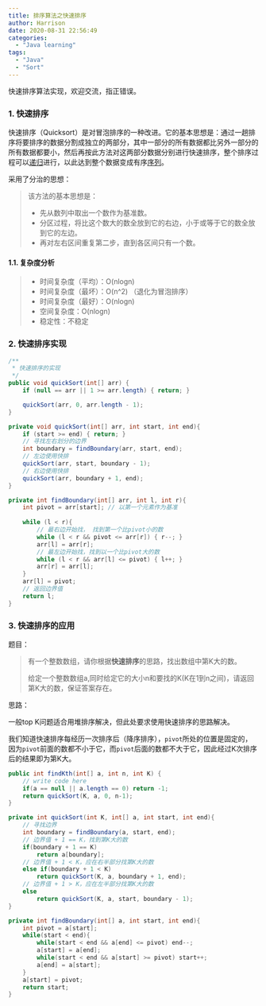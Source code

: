 ```yaml
---
title: 排序算法之快速排序
author: Harrison
date: 2020-08-31 22:56:49
categories:
  - "Java learning"
tags:
  - "Java"
  - "Sort"
---
```



快速排序算法实现，欢迎交流，指正错误。

<!-- more -->

### 1. 快速排序

快速排序（Quicksort）是对冒泡排序的一种改进。它的基本思想是：通过一趟排序将要排序的数据分割成独立的两部分，其中一部分的所有数据都比另外一部分的所有数据都要小，然后再按此方法对这两部分数据分别进行快速排序，整个排序过程可以[递归](https://baike.baidu.com/item/递归/1740695)进行，以此达到整个数据变成有序[序列](https://baike.baidu.com/item/序列/1302588)。

采用了分治的思想：

> 该方法的基本思想是：
>
> - 先从数列中取出一个数作为基准数。
> - 分区过程，将比这个数大的数全放到它的右边，小于或等于它的数全放到它的左边。
> - 再对左右区间重复第二步，直到各区间只有一个数。  



#### 1.1. 复杂度分析

> - 时间复杂度（平均）：O(nlogn)
> - 时间复杂度（最坏）：O(n^2)   （退化为冒泡排序）
> - 时间复杂度（最好）：O(nlogn)
> - 空间复杂度：O(nlogn)
> - 稳定性：不稳定



### 2. 快速排序实现

```java
/**
 * 快速排序的实现
 */
public void quickSort(int[] arr) {
    if (null == arr || 1 >= arr.length) { return; }

    quickSort(arr, 0, arr.length - 1);
}

private void quickSort(int[] arr, int start, int end){
    if (start >= end) { return; }
	// 寻找左右划分的边界
    int boundary = findBoundary(arr, start, end);
	// 左边使用快排
    quickSort(arr, start, boundary - 1);
    // 右边使用快排
    quickSort(arr, boundary + 1, end);
}

private int findBoundary(int[] arr, int l, int r){
    int pivot = arr[start]; // 以第一个元素作为基准
   
    while (l < r){
        // 最右边开始找， 找到第一个比pivot小的数
        while (l < r && pivot <= arr[r]) { r--; }
        arr[l] = arr[r];
        // 最左边开始找，找到以一个比pivot大的数
        while (l < r && arr[l] <= pivot) { l++; }
        arr[r] = arr[l];
    }
    arr[l] = pivot;
    // 返回边界值
    return l;
}
```



### 3. 快速排序的应用

题目：

> 有一个整数数组，请你根据**快速排序**的思路，找出数组中第K大的数。
>
> 给定一个整数数组a,同时给定它的大小n和要找的K(K在1到n之间)，请返回第K大的数，保证答案存在。



思路：

一般top K问题适合用堆排序解决，但此处要求使用快速排序的思路解决。

我们知道快速排序每经历一次排序后（降序排序），`pivot`所处的位置是固定的，因为`pivot`前面的数都不小于它，而`pivot`后面的数都不大于它，因此经过K次排序后的结果即为第K大。

```java
public int findKth(int[] a, int n, int K) {
    // write code here
    if(a == null || a.length == 0) return -1;
    return quickSort(K, a, 0, n-1);
}

private int quickSort(int K, int[] a, int start, int end){
	// 寻找边界
    int boundary = findBoundary(a, start, end);
    // 边界值 + 1 == K，找到第K大的数
    if(boundary + 1 == K)
        return a[boundary];
    // 边界值 + 1 < K，应在右半部分找第K大的数
    else if(boundary + 1 < K)
        return quickSort(K, a, boundary + 1, end);
    // 边界值 + 1 > K，应在左半部分找第K大的数
    else 
        return quickSort(K, a, start, boundary - 1);
}

private int findBoundary(int[] a, int start, int end){
    int pivot = a[start];
    while(start < end){
        while(start < end && a[end] <= pivot) end--;
        a[start] = a[end];
        while(start < end && a[start] >= pivot) start++;
        a[end] = a[start];
    }
    a[start] = pivot;
    return start;
}
```

